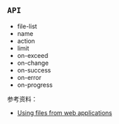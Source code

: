 ## `API`
* file-list
* name
* action
* limit
* on-exceed
* on-change
* on-success
* on-error
* on-progress

参考资料：
* [Using files from web applications](https://developer.mozilla.org/en-US/docs/Web/API/File/Using_files_from_web_applications)
